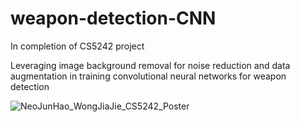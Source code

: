 # weapon-detection-CNN
In completion of CS5242 project

Leveraging image background removal for noise reduction and data augmentation in training convolutional neural networks for weapon detection

![NeoJunHao_WongJiaJie_CS5242_Poster](https://github.com/ripervail/weapon-detection-CNN/assets/66467750/e549dea5-0837-4785-a95f-d64b454eeed8)
